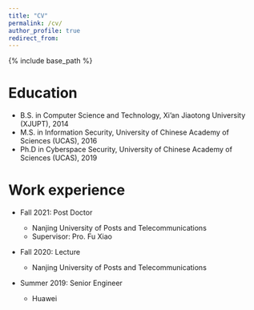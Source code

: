 ```yaml
---
title: "CV"
permalink: /cv/
author_profile: true
redirect_from:
---
```


{% include base_path %}




Education
======
* B.S. in Computer Science and Technology, Xi’an Jiaotong University (XJUPT), 2014
* M.S. in Information Security, University of Chinese Academy of Sciences (UCAS), 2016
* Ph.D in Cyberspace Security, University of Chinese Academy of Sciences (UCAS), 2019

Work experience
======

* Fall 2021: Post Doctor
  * Nanjing University of Posts and Telecommunications
  * Supervisor: Pro. Fu Xiao

* Fall 2020: Lecture
  * Nanjing University of Posts and Telecommunications


* Summer 2019: Senior Engineer
  * Huawei

